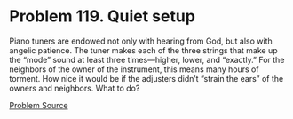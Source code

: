 # Problem 119. Quiet setup

Piano tuners are endowed not only with hearing from God, but also with angelic patience. The tuner makes each of the three strings that make up the “mode” sound at least three times—higher, lower, and “exactly.” For the neighbors of the owner of the instrument, this means many hours of torment. How nice it would be if the adjusters didn’t “strain the ears” of the owners and neighbors. What to do?

[Problem Source](https://www.trizland.ru/tasks/1742/)